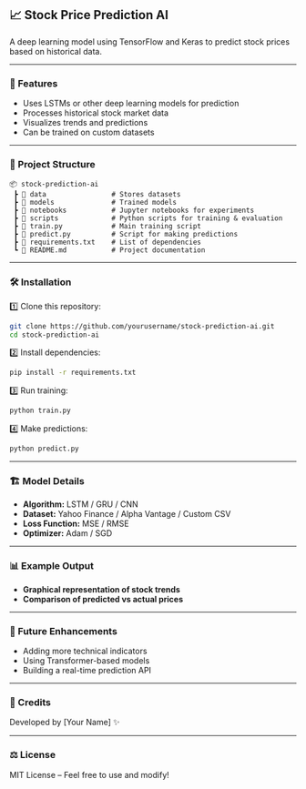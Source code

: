 ## 📈 Stock Price Prediction AI  
A deep learning model using TensorFlow and Keras to predict stock prices based on historical data.

---

### 🚀 Features  
- Uses LSTMs or other deep learning models for prediction  
- Processes historical stock market data  
- Visualizes trends and predictions  
- Can be trained on custom datasets  

---

### 📂 Project Structure  
```
📦 stock-prediction-ai  
 ┣ 📂 data                # Stores datasets  
 ┣ 📂 models              # Trained models  
 ┣ 📂 notebooks           # Jupyter notebooks for experiments  
 ┣ 📂 scripts             # Python scripts for training & evaluation  
 ┣ 📜 train.py            # Main training script  
 ┣ 📜 predict.py          # Script for making predictions  
 ┣ 📜 requirements.txt    # List of dependencies  
 ┗ 📜 README.md           # Project documentation  
```  

---

### 🛠 Installation  

1️⃣ Clone this repository:  
```sh
git clone https://github.com/yourusername/stock-prediction-ai.git  
cd stock-prediction-ai  
```  
2️⃣ Install dependencies:  
```sh
pip install -r requirements.txt  
```  
3️⃣ Run training:  
```sh
python train.py  
```  
4️⃣ Make predictions:  
```sh
python predict.py  
```  

---

### 🏗 Model Details  
- **Algorithm:** LSTM / GRU / CNN  
- **Dataset:** Yahoo Finance / Alpha Vantage / Custom CSV  
- **Loss Function:** MSE / RMSE  
- **Optimizer:** Adam / SGD  

---

### 📊 Example Output  
- **Graphical representation of stock trends**  
- **Comparison of predicted vs actual prices**  

---

### 🤖 Future Enhancements  
- Adding more technical indicators  
- Using Transformer-based models  
- Building a real-time prediction API  

---

### 📝 Credits  
Developed by [Your Name] ✨  

---

### ⚖️ License  
MIT License – Feel free to use and modify!  
